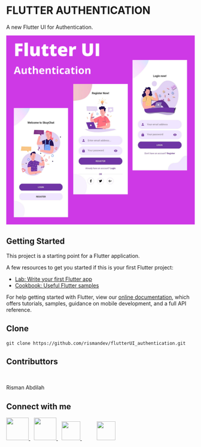 # FLUTTER AUTHENTICATION

A new Flutter UI for Authentication.

<img src="assets/demo_flutter_authentication.png" alt="Enter Table Number Empty"/>

## Getting Started

This project is a starting point for a Flutter application.

A few resources to get you started if this is your first Flutter project:

- [Lab: Write your first Flutter app](https://flutter.dev/docs/get-started/codelab)
- [Cookbook: Useful Flutter samples](https://flutter.dev/docs/cookbook)

For help getting started with Flutter, view our
[online documentation](https://flutter.dev/docs), which offers tutorials,
samples, guidance on mobile development, and a full API reference.

## Clone

```
git clone https://github.com/rismandev/flutterUI_authentication.git
```

## Contributtors

<img src="https://github.com/rismandev/kost/blob/master/src/assets/demo/me.jpg" width="100" alt=""/>

Risman Abdilah

## Connect with me

<p>
    <a href="tell:089647329246" target="_blank" style="margin-right: 10px;">
        <img src="https://www.stickpng.com/assets/images/580b57fcd9996e24bc43c543.png" width="60" height="60" alt=""/>
    </a>
    <a href="https://www.linkedin.com/in/rismandev" target="_blank" style="margin-right: 10px;">
        <img src="https://cdn1.iconfinder.com/data/icons/iconza-circle-social/64/697071-linkedin-512.png" width="60" height="60" alt=""/>
    </a>
    <a href="https://www.facebook.com/risman.abdilah.58" target="_blank" style="margin-right: 40px;">
        <img src="https://upload.wikimedia.org/wikipedia/commons/5/51/Facebook_f_logo_%282019%29.svg" width="50" height="50" alt=""/>
    </a>
    <a href="https://www.instagram.com/rismandev" target="_blank" style="margin-right: 10px;">
        <img src="https://img2.pngdownload.id/20180404/jrq/kisspng-logo-computer-icons-clip-art-instagram-logo-5ac51f36a6c818.6764114215228680226832.jpg" width="50" height="50" alt=""/>
    </a>
</p>
